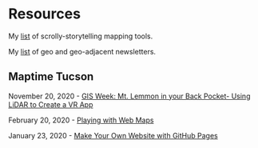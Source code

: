 # Resources

My [list](https://kcarini.github.io/story-scrolly-mapping/) of scrolly-storytelling mapping tools.

My [list](https://kcarini.github.io/geonewsletters/) of geo and geo-adjacent newsletters.






## Maptime Tucson 

November 20, 2020 - [GIS Week: Mt. Lemmon in your Back Pocket- Using LiDAR to Create a VR App](https://maptime.io/tucson/event/2020/11/20/GISWeek-3dVR/)

February 20, 2020 - [Playing with Web Maps](https://maptime.io/tucson/event/2020/02/20/Leaflet-Glitch/)

January 23, 2020 - [Make Your Own Website with GitHub Pages](https://maptime.io/tucson/event/2020/01/23/github-pages/)


